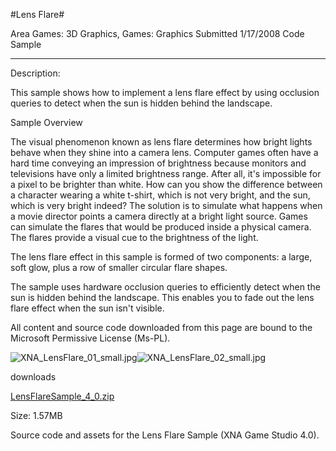 #Lens Flare#

Area
Games: 3D Graphics, Games: Graphics
Submitted
1/17/2008
Code Sample

---

Description:

This sample shows how to implement a lens flare effect by using occlusion queries to detect when the sun is hidden behind the landscape.

Sample Overview

The visual phenomenon known as lens flare determines how bright lights behave when they shine into a camera lens. Computer games often have a hard time conveying an impression of brightness because monitors and televisions have only a limited brightness range. After all, it's impossible for a pixel to be brighter than white. How can you show the difference between a character wearing a white t-shirt, which is not very bright, and the sun, which is very bright indeed? The solution is to simulate what happens when a movie director points a camera directly at a bright light source. Games can simulate the flares that would be produced inside a physical camera. The flares provide a visual cue to the brightness of the light.

The lens flare effect in this sample is formed of two components: a large, soft glow, plus a row of smaller circular flare shapes.

The sample uses hardware occlusion queries to efficiently detect when the sun is hidden behind the landscape. This enables you to fade out the lens flare effect when the sun isn't visible.


All content and source code downloaded from this page are bound to the Microsoft Permissive License (Ms-PL).

![XNA_LensFlare_01_small.jpg](https://github.com/DDReaper/XNAGameStudio/blob/master/Images/XNA_LensFlare_01_small.jpg)![XNA_LensFlare_02_small.jpg](https://github.com/DDReaper/XNAGameStudio/blob/master/Images/XNA_LensFlare_02_small.jpg)

	
downloads

[LensFlareSample_4_0.zip](https://github.com/DDReaper/XNAGameStudio/blob/master/Samples/LensFlareSample_4_0.zip?raw=true)

Size: 1.57MB

Source code and assets for the Lens Flare Sample (XNA Game Studio 4.0). 